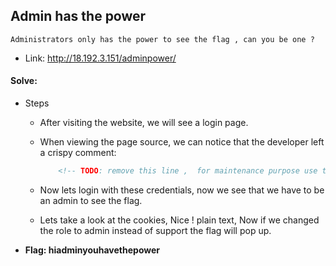 ## Admin has the power
```
Administrators only has the power to see the flag , can you be one ?
```
- Link: http://18.192.3.151/adminpower/


#### Solve:

- Steps

    - After visiting the website, we will see a login page.

    - When viewing the page source, we can notice that the developer left a crispy comment:
        ```html
            <!-- TODO: remove this line ,  for maintenance purpose use this info (user:support password:x34245323)-->
        ```

    - Now lets login with these credentials, now we see that we have to be an admin to see the flag.

    - Lets take a look at the cookies, Nice ! plain text, Now if we changed the role to admin instead of support the flag will pop up.

- **Flag: hiadminyouhavethepower**